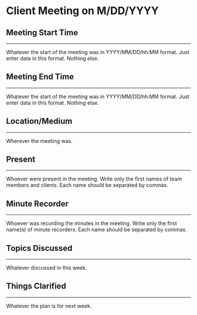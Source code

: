 # Client Meeting on M/DD/YYYY

## Meeting Start Time

---

Whatever the start of the meeting was in YYYY/MM/DD/hh:MM format. Just enter data in this format. Nothing else.

## Meeting End Time

---

Whatever the start of the meeting was in YYYY/MM/DD/hh:MM format. Just enter data in this format. Nothing else.

## Location/Medium

---

Wherever the meeting was.

## Present

---

Whoever were present in the meeting. Write only the first names of team members and clients. Each name should be separated by commas.

## Minute Recorder

---

Whoever was recording the minutes in the meeting. Write only the first name(s) of minute recorders. Each name should be separated by commas.

## Topics Discussed

---

Whatever discussed in this week.

## Things Clarified

---

Whatever the plan is for next week.
